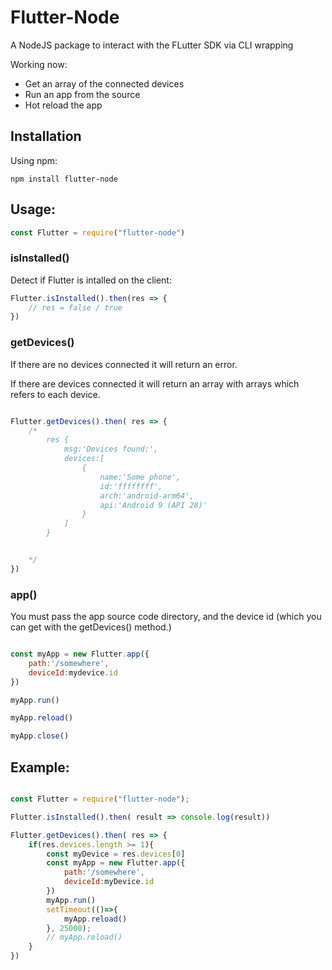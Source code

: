 # Flutter-Node

A NodeJS package to interact with the FLutter SDK via CLI wrapping

Working now:

* Get an array of the connected devices
* Run an app from the source
* Hot reload the app

## Installation
Using npm:

```
npm install flutter-node
```

## Usage:

```javascript
const Flutter = require("flutter-node")
```

### isInstalled()

Detect if Flutter is intalled on the client:

```javascript
Flutter.isInstalled().then(res => {
    // res = false / true
})
```

### getDevices()

If there are no devices connected it will return an error.

If there are devices connected it will return an array with arrays which refers to each device.

```javascript

Flutter.getDevices().then( res => {
	/*
        res {
            msg:'Devices found:',
            devices:[
                {
                    name:'Some phone',
                    id:'ffffffff',
                    arch:'android-arm64',
                    api:'Android 9 (API 28)'
                }
            ]
        }


    */
})

```

### app()

You must pass the app source code directory, and the device id (which you can get with the getDevices() method.)

```javascript

const myApp = new Flutter.app({
    path:'/somewhere',
    deviceId:mydevice.id
})

myApp.run()

myApp.reload()

myApp.close()
```

## Example:

```javascript

const Flutter = require("flutter-node");

Flutter.isInstalled().then( result => console.log(result))

Flutter.getDevices().then( res => {
	if(res.devices.length >= 1){
		const myDevice = res.devices[0]
		const myApp = new Flutter.app({
			path:'/somewhere',
			deviceId:myDevice.id
		})
		myApp.run()
		setTimeout(()=>{
			myApp.reload()
		}, 25000);
		// myApp.reload()
	}
})

```

